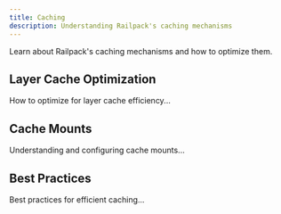 ```yaml
---
title: Caching
description: Understanding Railpack's caching mechanisms
---
```


Learn about Railpack's caching mechanisms and how to optimize them.

## Layer Cache Optimization

How to optimize for layer cache efficiency...

## Cache Mounts

Understanding and configuring cache mounts...

## Best Practices

Best practices for efficient caching...
